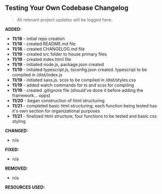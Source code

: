 ## Testing Your Own Codebase Changelog

> All relevant project updates will be logged here.

**ADDED:**

- **11/18** - initial repo creation
- **11/18** - created README.md file
- **11/18** - created CHANGELOG.md file
- **11/19** - created src folder to house primary files
- **11/19** - created index.html file
- **11/19** - initiated node.js, package.json created
- **11/19** - initiated typescript.js, tsconfig.json created. typescript to be compiled in /dist/index.js
- **11/19** - initiated sass.js. scss to be compiled in /dist/styles.css
- **11/19** - added watch commands for ts and scss for compiling
- **11/19** - created .gitignore file (should've done it before adding the framework... opps)
- **11/20** - began construction of html structuring
- **11/21** - completed basic html structuring; each function being tested has it's own section for organizational purposes
- **11/21** - finalized html structure, four functions to be tested and basic css styling

**CHANGED:**

- n/a

**FIXED:**

- n/a

**REMOVED:**

- n/a

**RESOURCES USED:**
